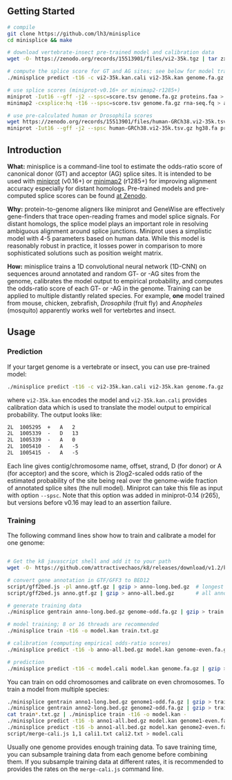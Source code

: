 ## Getting Started
```sh
# compile
git clone https://github.com/lh3/minisplice
cd minisplice && make

# download vertebrate-insect pre-trained model and calibration data
wget -O- https://zenodo.org/records/15513901/files/vi2-35k.tgz | tar zxf -

# compute the splice score for GT and AG sites; see below for model training
./minisplice predict -t16 -c vi2-35k.kan.cali vi2-35k.kan genome.fa.gz > score.tsv

# use splice scores (miniprot-v0.16+ or minimap2-r1285+)
miniprot -Iut16 --gff -j2 --spsc=score.tsv genome.fa.gz proteins.faa > align.gff
minimap2 -cxsplice:hq -t16 --spsc=score.tsv genome.fa.gz rna-seq.fq > align.paf

# use pre-calculated human or Drosophila scores
wget https://zenodo.org/records/15513901/files/human-GRCh38.vi2-35k.tsv.gz
miniprot -Iut16 --gff -j2 --spsc human-GRCh38.vi2-35k.tsv.gz hg38.fa proteins.faa
```

## Introduction

**What:** minisplice is a command-line tool to estimate the odds-ratio score of
canonical donor (GT) and acceptor (AG) splice sites. It is intended to be used
with [miniprot][mp] (v0.16+) or [minimap2][mm2] (r1285+) for improving alignment accuracy especially for
distant homologs. Pre-trained models and pre-computed splice scores can be found
[at Zenodo][zn].

**Why:** protein-to-genome aligners like miniprot and GeneWise are effectively
gene-finders that trace open-reading frames and model splice signals. For
distant homologs, the splice model plays an important role in resolving ambiguous
alignment around splice junctions. Miniprot uses a simplistic model with 4-5
parameters based on human data. While this model is reasonably robust in
practice, it losses power in comparison to more sophisticated solutions such as
position weight matrix.

**How:** minisplice trains a 1D convolutional neural network (1D-CNN) on
sequences around annotated and random GT- or -AG sites from the genome,
calibrates the model output to empirical probability, and computes the
odds-ratio score of each GT- or -AG in the genome. Training can be applied to
multiple distantly related species. For example, **one** model trained from mouse,
chicken, zebrafish, *Drosophila* (fruit fly) and *Anopheles* (mosquito) apparently
works well for vertebrtes and insect.

## Usage

### Prediction

If your target genome is a vertebrate or insect, you can use pre-trained model:
```sh
./minisplice predict -t16 -c vi2-35k.kan.cali vi2-35k.kan genome.fa.gz > score.tsv
```
where `vi2-35k.kan` encodes the model and `vi2-35k.kan.cali` provides calibration data
which is used to translate the model output to empirical probability. The
output looks like:
```txt
2L  1005295  +   A   2
2L  1005339  -   D   13
2L  1005339  -   A   0
2L  1005410  -   A   -5
2L  1005415  -   A   -5
```
Each line gives contig/chromosome name, offset, strand, D (for donor) or
A (for acceptor) and the score, which is 2log2-scaled odds ratio of the
estimated probability of the site being real over the genome-wide fraction of
annotated splice sites (the null model). Miniprot can take this file as input
with option `--spsc`. Note that this option was added in miniprot-0.14 (r265),
but versions before v0.16 may lead to an assertion failure.

### Training

The following command lines show how to train and calibrate a model for one genome:
```sh

# Get the k8 javascript shell and add it to your path
wget -O- https://github.com/attractivechaos/k8/releases/download/v1.2/k8-1.2.tar.bz2 | tar -jxf - && mv k8* k8 && cp k8/k8-x86_64-Linux k8/k8

# convert gene annotation in GTF/GFF3 to BED12
script/gff2bed.js -pl anno.gtf.gz | gzip > anno-long.bed.gz  # longest protein-coding only
script/gff2bed.js anno.gtf.gz | gzip > anno-all.bed.gz       # all annotation

# generate training data
./minisplice gentrain anno-long.bed.gz genome-odd.fa.gz | gzip > train.txt.gz

# model training; 8 or 16 threads are recommended
./minisplice train -t16 -o model.kan train.txt.gz

# calibration (computing empirical odds-ratio scores)
./minisplice predict -t16 -b anno-all.bed.gz model.kan genome-even.fa.gz > model.cali

# prediction
./minisplice predict -t16 -c model.cali model.kan genome.fa.gz | gzip > score.tsv.gz
```
You can train on odd chromosomes and calibrate on even chromosomes. To train a
model from multiple species:
```sh
./minisplice gentrain anno1-long.bed.gz genome1-odd.fa.gz | gzip > train1.txt.gz
./minisplice gentrain anno2-long.bed.gz genome2-odd.fa.gz | gzip > train2.txt.gz
cat train*.txt.gz | ./minisplice train -t16 -o model.kan -
./minisplice predict -t16 -b anno1-all.bed.gz model.kan genome1-even.fa.gz > cali1.txt
./minisplice predict -t16 -b anno1-all.bed.gz model.kan genome2-even.fa.gz > cali2.txt
script/merge-cali.js 1,1 cali1.txt cali2.txt > model.cali
```
Usually one genome provides enough training data. To save training time, you
can subsample training data from each genome before combining them. If you
subsample training data at different rates, it is recommended to provides the
rates on the `merge-cali.js` command line.

[mp]: https://github.com/lh3/miniprot
[mm2]: https://github.com/lh3/minimap2
[zn]: https://zenodo.org/records/15446314
